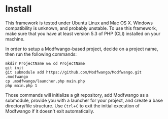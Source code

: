 Install
=======

This framework is tested under Ubuntu Linux and Mac OS X.  Windows compatibility
is unknown, and probably unstable.  To use this framework, make sure that you
have at least version 5.3 of PHP (CLI) installed on your machine.

In order to setup a Modfwango-based project, decide on a project name, then run
the following commands:
```
mkdir ProjectName && cd ProjectName
git init
git submodule add https://github.com/Modfwango/Modfwango.git .modfwango
cp .modfwango/launcher.php main.php
php main.php 1
```

Those commands will initialize a git repository, add Modfwango as a submodule,
provide you with a launcher for your project, and create a base directory/file
structure.  Use `Ctrl`+`C` to exit the initial execution of Modfwango if it
doesn't exit automatically.
